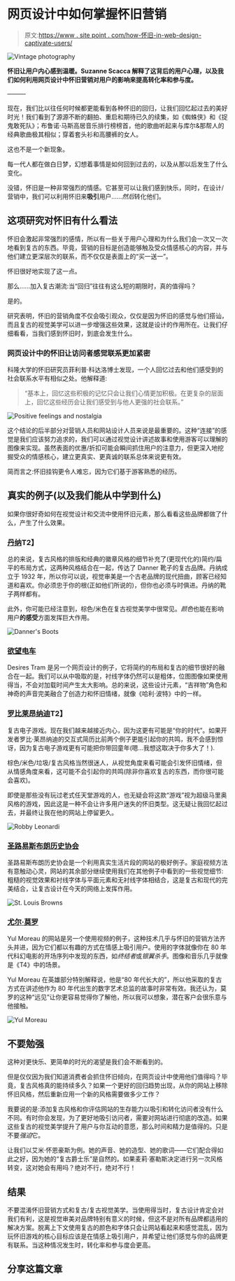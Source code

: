 # 网页设计中如何掌握怀旧营销

> 原文:[https://www . site point . com/how-怀旧-in-web-design-captivate-users/](https://www.sitepoint.com/how-nostalgia-in-web-design-captivates-users/)

![Vintage photography](../Images/8fb5f78026234a3d59300ee826ed6333.png)

**怀旧让用户内心感到温暖。Suzanne Scacca 解释了这背后的用户心理，以及我们如何利用网页设计中怀旧营销对用户的影响来提高转化率和参与度。**

———

现在，我们比以往任何时候都更能看到各种怀旧的回归，让我们回忆起过去的美好时光！我们看到了源源不断的翻拍、重启和期待已久的续集，如《蜘蛛侠》和《捉鬼敢死队》；布鲁诺·马斯高居音乐排行榜榜首，他的歌曲听起来与库尔&那帮人的经典歌曲极其相似；穿着套头衫和高腰裤的女人。

这也不是一个新现象。

每一代人都在做白日梦，幻想着事情是如何回到过去的，以及从那以后发生了什么变化。

没错，怀旧是一种非常强烈的情感。它甚至可以让我们感到快乐，同时，在设计/营销中，我们可以利用怀旧来**吸引**用户……*然后*转化他们。

## 这项研究对怀旧有什么看法

怀旧会激起非常强烈的感情，所以有一些关于用户心理和为什么我们会一次又一次地看到复古的东西。毕竟，营销的目标是创造能够触及受众情感核心的内容，并与他们建立更深层次的联系，而不仅仅是表面上的“买一送一”。

怀旧很好地实现了这一点。

那么……加入复古潮流:当“回归”往往有这么短的期限时，真的值得吗？

是的。

研究表明，怀旧的营销角度不仅会吸引观众，仅仅是因为怀旧的感觉与他们搭讪，而且复古的视觉美学可以进一步增强这些效果，这就是设计的作用所在。让我们仔细看看，当我们感到怀旧时，到底会发生什么。

### 网页设计中的怀旧让访问者感觉联系更加紧密

科隆大学的怀旧研究员菲利普·科达洛博士发现，一个人回忆过去和他们感受到的社会联系水平有相似之处。他解释道:

> “基本上，回忆这些积极的记忆只会让我们心情更加积极。在更复杂的层面上，回忆这些经历会让我们感受到与他人更强的社会联系。”

![Positive feelings and nostalgia](../Images/308e6e26940421be72e79dd7c1db2953.png)

这个结论的后半部分对营销人员和网站设计人员来说是最重要的。这种“连接”的感觉是我们应该努力追求的，我们可以通过视觉设计讲述故事和使用游客可以理解的图像来实现。虽然表面的优惠/折扣可能会瞬间抓住用户的注意力，但更深入地挖掘受众的情感核心，建立更真实、更真诚的联系总体来说更有效。

简而言之:怀旧挂钩更令人难忘，因为它们基于游客熟悉的经历。

## 真实的例子(以及我们能从中学到什么)

如果你很好奇如何在视觉设计和交流中使用怀旧元素，那么看看这些品牌都做了什么，产生了什么效果。

### [丹纳](http://danner.tw/)T2】

总的来说，复古风格的排版和经典的徽章风格的细节补充了(更现代化的)简约/扁平的布局方式，这两种风格结合在一起，传达了 Danner 靴子的复古品牌。丹纳成立于 1932 年，所以你可以说，视觉审美是一个古老品牌的现代扭曲，顾客已经知道和喜欢。你必须忠于你的根(正如他们所说的)，但你也必须与时俱进。丹纳的靴子两样都有。

此外，你可能已经注意到，棕色/米色在复古视觉美学中很常见。*颜色*也能在影响用户**的感受**方面发挥巨大作用。

![Danner's Boots](../Images/043fb5a97be699296d2dfa41cccd29fd.png)

### [欲望电车](http://tram-house.com/)

Desires Tram 是另一个网页设计的例子，它将简约的布局和复古的细节很好的融合在一起。我们可以从中吸取的是，衬线字体仍然可以是粗体，位图图像如果使用得当，不会对加载时间产生太大影响。总的来说，这些设计元素，“吉祥物”角色和神奇的声音完美融合了创造力和怀旧情绪，就像《哈利·波特》中的一样。

### [罗比莱昂纳迪](http://www.rleonardi.com/interactive-resume/)T2】

复古电子游戏。现在我们越来越接近内心，因为这更有可能是“你的时代”。如果开发者罗比·莱昂纳迪的交互式简历比前两个例子更能引起你的共鸣，我不会感到惊讶，因为复古电子游戏更有可能把你带回童年(嗯…我想这取决于你多大了！).

棕色/米色/垃圾/复古风格当然很迷人，从视觉角度来看可能会引发怀旧情绪，但从情感角度来看，这可能不会引起你的共鸣(除非你喜欢复古的东西，而你很可能会喜欢)。

即使是那些没有玩过老式任天堂游戏的人，也无疑会将这款“游戏”视为超级马里奥风格的游戏，因此这是一种不会让许多用户迷失的怀旧类型。这无疑让我回忆起过去，并最终让我在他的网站上停留更久。

![Robby Leonardi](../Images/63fec92a9fe5e5804572a49f7d84d7a5.png)

### [圣路易斯布朗历史协会](http://www.thestlbrowns.com/)

圣路易斯布朗历史协会是一个利用真实生活片段的网站的极好例子。家庭视频方法有意触动心灵，网站的其余部分继续使用我们在其他例子中看到的一些视觉细节:粗糙的视觉效果和衬线字体与平面元素和无衬线字体相结合，这是复古和现代的完美结合，让复古设计在今天的网络上发挥作用。

![St. Louis Browns](../Images/32e30e0931b8c19b731f5520d641fe70.png)

### [尤尔·莫罗](http://y78.fr/)

Yul Moreau 的网站是另一个使用视频的例子，这种技术几乎与怀旧的营销方法齐头并进，因为它们都以有趣的方式在情感上吸引用户。使用的字体就像你在 80 年代科幻电影的开场序列中发现的东西，如*终结者*或*银翼杀手*。图像和音乐几乎就像是《T4》中的场景。

Yul Moreau 在英雄部分特别解释说，他是“80 年代长大的”，所以他采取的复古方式在讲述他作为 80 年代出生的数字艺术总监的故事时非常有效。我还认为，莫罗的这种“远见”让你更容易觉得你了解他，所以我可以想象，潜在客户会很乐意与他接触。

![Yul Moreau](../Images/8a95983df82966be691049f9912807ce.png)

## 不要勉强

这种对更快乐、更简单的时光的渴望是我们会不断看到的。

但是仅仅因为我们知道消费者会抓住怀旧倾向，在网页设计中使用他们值得吗？毕竟，复古风格真的能持续多久？如果一个更好的回归趋势出现，从你的网站上移除怀旧风格，然后重新应用一个新的风格需要做多少工作？

我要说的是:添加复古风格和你评估网站的生存能力以吸引和转化访问者没有什么不同。有时你会发现，为了更好地吸引访问者，需要对网站进行彻底的改造。如果这些复古的视觉美学提升了用户与你互动的意愿，那么时间和精力是值得的。只是不要*强迫*它。

让我们以艾米·怀恩豪斯为例。她的声音、她的造型、她的歌词——它们配合得如此之好，因为她的“复古爵士乐”是自然的。如果麦莉·塞勒斯决定进行另一次风格转变，这对她会有用吗？绝对不行，绝对不行！

## 结果

不要混淆怀旧营销方式和复古/复古视觉美学。当使用得当时，复古设计肯定会对我们有利，这是视觉审美对品牌特别有意义的时候，但这不是对所有品牌都适用的解决方案。脱离上下文使用复古的颜色和字体只会让网站看起来和感觉混乱，因为玩怀旧游戏的核心目标应该是在情感上吸引用户，并希望让他们感觉与你的品牌更有联系。当这种情况发生时，转化率和参与度会更高。

## 分享这篇文章